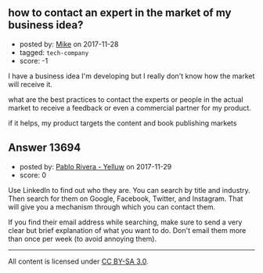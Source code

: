 ## how to contact an expert in the market of my business idea?

- posted by: [Mike](https://stackexchange.com/users/4546119/mike) on 2017-11-28
- tagged: `tech-company`
- score: -1

I have a business idea I'm developing but I really don't know how the market will receive it. 

what are the best practices to contact the experts or people in the actual market to receive a feedback or even a commercial partner for my product. 

if it helps, my product targets the content and book publishing markets


## Answer 13694

- posted by: [Pablo Rivera - Yelluw](https://stackexchange.com/users/12380190/pablo-rivera-yelluw) on 2017-11-29
- score: 0

Use LinkedIn to find out who they are. You can search by title and industry. Then search for them on Google, Facebook, Twitter, and Instagram. That will give you a mechanism through which you can contact them.

If you find their email address while searching, make sure to send a very clear but brief explanation of what you want to do. Don't email them more than once per week (to avoid annoying them).



---

All content is licensed under [CC BY-SA 3.0](https://creativecommons.org/licenses/by-sa/3.0/).
